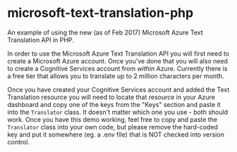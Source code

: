 # microsoft-text-translation-php
An example of using the new (as of Feb 2017) Microsoft Azure Text Translation API in PHP.

In order to use the Microsoft Azure Text Translation API you will first need to create a Microsoft Azure account. Once
you've done that you will also need to create a Cognitive Services account from *within* Azure. Currently there is a
free tier that allows you to translate up to 2 million characters per month.

Once you have created your Cognitive Services account and added the Text Translation resource you will need to locate
that resource in your Azure dashboard and copy one of the keys from the "Keys" section and paste it into the `Translator`
class. It doesn't matter which one you use - both should work. Once you have this demo working, feel free to copy and
paste the `Translator` class into your own code, but please remove the hard-coded key and put it somewhere (eg. a
.env file) that is NOT checked into version control. 
